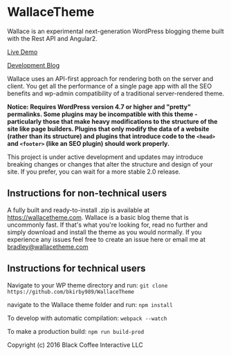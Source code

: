 # WallaceTheme
Wallace is an experimental next-generation WordPress blogging theme built with the Rest API and Angular2. 

[Live Demo](https://demo.wallacetheme.com)

[Development Blog](https://blog.wallacetheme.com)

Wallace uses an API-first approach for rendering both on the server and client. You get all the performance of a single page app with all the SEO benefits and wp-admin compatibility of a traditional server-rendered theme. 

**Notice: Requires WordPress version 4.7 or higher and "pretty" permalinks. Some plugins may be incompatible with this theme - particularly those that make heavy modifications to the structure of the site like page builders. Plugins that only modify the data of a website (rather than its structure) and plugins that introduce code to the `<head>` and `<footer>` (like an SEO plugin) should work properly.** 

This project is under active development and updates may introduce breaking changes or changes that alter the structure and design of your site. If you prefer, you can wait for a more stable 2.0 release. 

## Instructions for non-technical users
A fully built and ready-to-install .zip is available at https://wallacetheme.com. Wallace is a basic blog theme that is uncommonly fast. If that's what you're looking for, read no further and simply download and install the theme as you would normally. If you experience any issues feel free to create an issue here or email me at bradley@wallacetheme.com 

## Instructions for technical users


Navigate to your WP theme directory and run:
`git clone https://github.com/bkirby989/WallaceTheme`

navigate to the Wallace theme folder and run: 
`npm install`

To develop with automatic compilation:
`webpack --watch`

To make a production build:
`npm run build-prod`



Copyright (c) 2016 Black Coffee Interactive LLC

